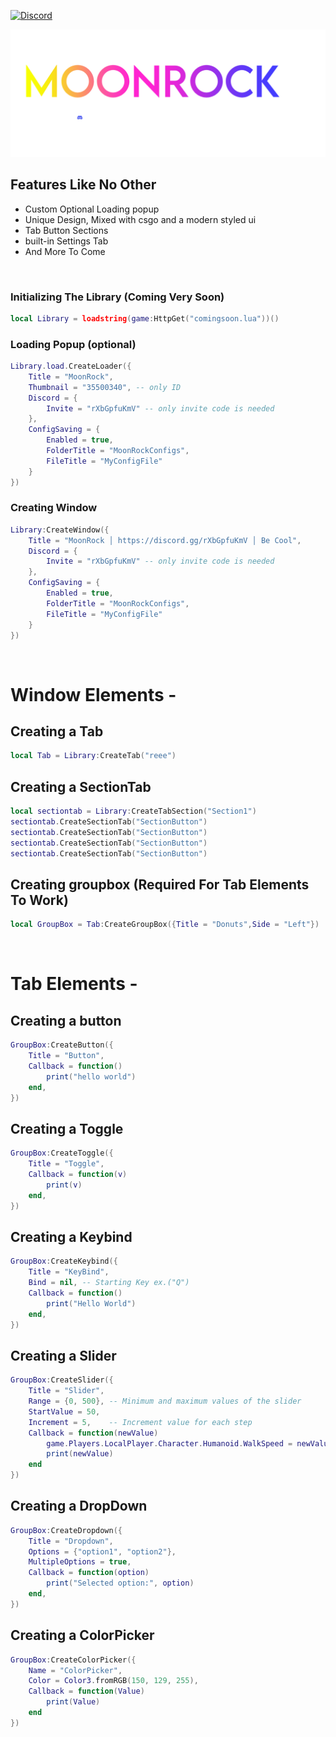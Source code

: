   [![Discord](https://discord.com/api/guilds/1133892104507097159/widget.png)](https://discord.gg/rXbGpfuKmV)



[![landingpod](ImageAssets/MoonRockLogo_D.png)](https://discord.gg/rXbGpfuKmV)

## Features Like No Other
- Custom Optional Loading popup
- Unique Design, Mixed with csgo and a modern styled ui
- Tab Button Sections
- built-in Settings Tab
- And More To Come
  
<br/>


### Initializing The Library (Coming Very Soon)
```lua
local Library = loadstring(game:HttpGet("comingsoon.lua"))()
```

### Loading Popup (optional)
```lua
Library.load.CreateLoader({
    Title = "MoonRock",
    Thumbnail = "35500340", -- only ID
    Discord = {
        Invite = "rXbGpfuKmV" -- only invite code is needed
    },
    ConfigSaving = {
        Enabled = true,
        FolderTitle = "MoonRockConfigs",
        FileTitle = "MyConfigFile"
    }
})
```

### Creating Window
```lua
Library:CreateWindow({
    Title = "MoonRock │ https://discord.gg/rXbGpfuKmV │ Be Cool",
    Discord = {
        Invite = "rXbGpfuKmV" -- only invite code is needed
    },
    ConfigSaving = {
        Enabled = true,
        FolderTitle = "MoonRockConfigs",
        FileTitle = "MyConfigFile"
    }
})
```
<br/>

# Window Elements - 

## Creating a Tab
```lua
local Tab = Library:CreateTab("reee")
```
## Creating a SectionTab
```lua
local sectiontab = Library:CreateTabSection("Section1")
sectiontab.CreateSectionTab("SectionButton")
sectiontab.CreateSectionTab("SectionButton")
sectiontab.CreateSectionTab("SectionButton")
sectiontab.CreateSectionTab("SectionButton")
```
## Creating groupbox (Required For Tab Elements To Work)
```lua
local GroupBox = Tab:CreateGroupBox({Title = "Donuts",Side = "Left"})
```
<br/>

# Tab Elements - 
## Creating a button
```lua
GroupBox:CreateButton({
	Title = "Button",
	Callback = function()
		print("hello world")
	end,
})
```

## Creating a Toggle
```lua
GroupBox:CreateToggle({
	Title = "Toggle",
	Callback = function(v)
		print(v)
	end,
})
```
## Creating a Keybind
```lua
GroupBox:CreateKeybind({
	Title = "KeyBind",
	Bind = nil, -- Starting Key ex.("Q")
	Callback = function()
		print("Hello World")
	end,
})
```
## Creating a Slider
```lua
GroupBox:CreateSlider({
	Title = "Slider",
	Range = {0, 500}, -- Minimum and maximum values of the slider
	StartValue = 50,
	Increment = 5,    -- Increment value for each step
	Callback = function(newValue)
		game.Players.LocalPlayer.Character.Humanoid.WalkSpeed = newValue
		print(newValue)
	end
})
```

## Creating a DropDown
```lua
GroupBox:CreateDropdown({
	Title = "Dropdown",
	Options = {"option1", "option2"}, 
	MultipleOptions = true,
	Callback = function(option)
		print("Selected option:", option)
	end,
})
```

## Creating a ColorPicker
```lua
GroupBox:CreateColorPicker({
	Name = "ColorPicker",
	Color = Color3.fromRGB(150, 129, 255),
	Callback = function(Value)
		print(Value)
	end
})
```
